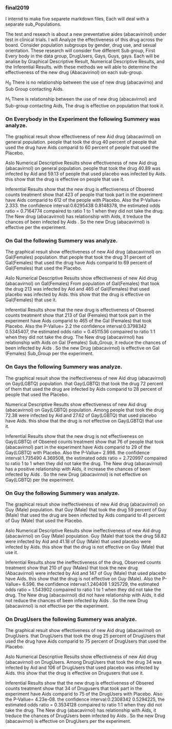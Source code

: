 
### final2019

I internd to make five separete markdown files, Each will deal with a separate sub_Populations.

The test and reseach is about a new  preventative aides (abacavirinol) under test in clinical trials. I will Analyze the effectiveness of this drug across the board. Consider population subgroups by gender, drug use, and sexual orientation. These research will consider five different Sub group, First Every body in the data group, DrugUsers, Gays, Guys, gays. Each will be analise by Graphical Descriptive Result, Numerical Descriptive Results, and the Inferential Results. with these methods we will able to determine the effectiveness of the new drug (Abacavirinol) on each sub-group.

$H_0$ There is no relationship between the use of new drug (abacavirno) and Sub Group contacting Aids.

$H_1$  There is relationship between the use of new drug (abacavirnol) and Sub-group contacting Aids, The drug is effective on population that took it.
 
### On Everybody in the Experiment the following Summery was analyze.
 
 The graphical resuit show effectiveness of new Aid drug (abacavirnol) on general population.  people that took the drug 40 percent of people that used the drug have Aids comparid to 60 percent of people that used the Placebo.
   
   Aslo Numerical Descriptive Results show effectiveness of new Aid drug (abacavirnol) on general population.  people that took the drug 40.89 was infected by Aid and 59.13 of people that used placebo was infected by Aids. this show that the drug is effective on people that use it.
   
   Inferential Results show that the new drug is effectiveness of Obsered counts treatment show that 423 of people that took part in the experiment have Aids comparid to 612 of the people with Placebo. Also the P-Vallue= 2.333. the  confidence interval:0.6295438  0.8148378, the estimated odds ratio = 0.7164774 compaired to ratio 1 to 1 when they did not take the drug. The New drug (abacavirnol) has relationship with Aids, it treduce the chances of been infected by Aids . So the new Drug (abacavirnol) is effective per the experiment.
   
### On Gal the following Summery was analyze.

The graphical resuit show effectiveness of new Aid drug (abacavirnol) on Gal(Females) population. that people that took the drug 31 percent of Gal(Females) that used the drug have Aids comparid to 69 percent of Gal(Females) that used the Placebo.
   
   Aslo Numerical Descriptive Results show effectiveness of new Aid drug (abacavirnol) on Gal(Females) From population of Gal(Females) that took the drug 213 was infected by Aid and 465 of Gal(Females) that used placebo was infected by Aids. this show that the drug is effective on Gal(Females) that use it.
   
   Inferential Results show that the new drug is effectiveness of Obsered counts treatment show that 213 of Gal (Females) that took part in the experiment have Aids comparid to 465 of the Gal (Females) that took Placebo. Also the P-Vallue= 2.2 the  confidence interval:0.3798342 0.5345407, the estimated odds ratio = 0.4511536 compaired to ratio 1:1 when they did not take the drug. The New drug (abacavirnol) has relationship with Aids on Gal (Females) Sub_Group, it reduce the chances of been infected by Aids . So the new Drug (abacavirnol) is effective on Gal (Females) Sub_Group per the experiment.
    
### On Gays the following Summery was analyze.
The graphical resuit show the ineffectiveness of new Aid drug (abacavirnol) on Gay(LGBTQ) population. that Gay(LGBTQ) that took the drug 72 percent of them that used the drug are infected by Aids comparid to 28 percent of people that used the Placebo. 

   Numerical Descriptive Results show effectiveness of new Aid drug (abacavirnol) on Gay(LGBTQ) population. Among people that took the drug 72.38 were infected by Aid and 27.62 of Gay(LGBTQ) that used placebo have Aids. this show that the drug is not effective on Gay(LGBTQ) that use it.
   
   Inferential Results show that the new drug is not effectiveness on Gay(LGBTQ) of Obsered counts treatment show that 76 of people that took (abacavirnol) part in the experiment have Aids comparid to 29 of the Gay(LGBTQ) with Placebo. Also the P-Vallue= 2.998. the  confidence interval:1.735490 4.369508, the estimated odds ratio = 2.720997 compaired to ratio 1 to 1 when they did not take the drug. The New drug (abacavirnol) has a positive relationship with Aids, it increase the chances of been infected by Aids . So the new Drug (abacavirnol) is not effective on Gay(LGBTQ) per the experiment.
   
### On Guy the following Summery was analyze.

The graphical resuit show ineffectiveness of new Aid drug (abacavirnol) on Guy (Male) population. that Guy (Male) that took the drug 59 percent of Guy (Male) that used the drug are been infected by Aids comparid to 41 percent of Guy (Male) that used the Placebo.
   
   Aslo Numerical Descriptive Results show ineffectiveness of new Aid drug (abacavirnol) on Guy (Male) population.  Guy (Male) that took the drug 58.82 were infected by Aid and 41.18 of Guy (Male) that used placebo were infected by Aids. this show that the drug is not effective on Guy (Male) that use it.
   
   Inferential Results show the ineffectiveness of the drug, Observed counts treatment show that 210 of guy (Males) that took the new drug (Abacavirnol) were infected by Aid and 147 of Guy (Male) that used placebo have Aids. this show that the drug is not effective on Guy (Male).   Also the P-Vallue= 6.596. the  confidence interval:1.240408 1.925729, the estimated odds ratio = 1.543902 compaired to ratio 1 to 1 when they did not take the drug. The New drug (abacavirnol) did not have relationship with Aids, it did not reduce the chances of been infected by Aids . So the new Drug (abacavirnol) is not effective per the experiment.
   
### On DrugUsers the following Summery was analyze.

The graphical resuit show effectiveness of new Aid drug (abacavirnol) on DrugUsers. that DrugUsers that took the drug 25 percent of DrugUsers that used the drug have Aids comparid to 75 percent of DrugUsers that used the Placebo.
   
   Aslo Numerical Descriptive Results show effectiveness of new Aid drug (abacavirnol) on DrugUsers.  Among DrugUsers that took the drug 34 was infected by Aid and 106 of DrugUsers that used placebo was infected by Aids. this show that the drug is effective on Drugusers that use it.
   
   Inferential Results show that the new drug is effectiveness of Obsered counts treatment show that 34 of Drugusers that took part in the experiment have Aids comparid to 75 of the DrugUsers with Placebo. Also the P-Vallue= 4.23e-08. the  confidence interval:0.2308342 0.5294225, the estimated odds ratio =  0.3534128 compaired to ratio 1:1 when they did not take the drug. The New drug (abacavirnol) has relationship with Aids, it treduce the chances of DrugUsers been infected by Aids . So the new Drug (abacavirnol) is effective on DrugUsers per the experiment.
   



    